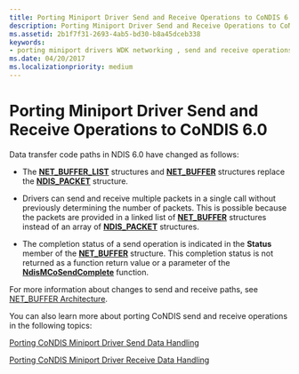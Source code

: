 ```yaml
---
title: Porting Miniport Driver Send and Receive Operations to CoNDIS 6.0
description: Porting Miniport Driver Send and Receive Operations to CoNDIS 6.0
ms.assetid: 2b1f7f31-2693-4ab5-bd30-b8a45dceb338
keywords:
- porting miniport drivers WDK networking , send and receive operations
ms.date: 04/20/2017
ms.localizationpriority: medium
---
```


# Porting Miniport Driver Send and Receive Operations to CoNDIS 6.0





Data transfer code paths in NDIS 6.0 have changed as follows:

-   The [**NET\_BUFFER\_LIST**](https://msdn.microsoft.com/library/windows/hardware/ff568388) structures and [**NET\_BUFFER**](https://msdn.microsoft.com/library/windows/hardware/ff568376) structures replace the [**NDIS\_PACKET**](https://msdn.microsoft.com/library/windows/hardware/ff557086) structure.

-   Drivers can send and receive multiple packets in a single call without previously determining the number of packets. This is possible because the packets are provided in a linked list of [**NET\_BUFFER**](https://msdn.microsoft.com/library/windows/hardware/ff568376) structures instead of an array of [**NDIS\_PACKET**](https://msdn.microsoft.com/library/windows/hardware/ff557086) structures.

-   The completion status of a send operation is indicated in the **Status** member of the [**NET\_BUFFER**](https://msdn.microsoft.com/library/windows/hardware/ff568376) structure. This completion status is not returned as a function return value or a parameter of the [**NdisMCoSendComplete**](https://msdn.microsoft.com/library/windows/hardware/ff553475) function.

For more information about changes to send and receive paths, see [NET\_BUFFER Architecture](net-buffer-architecture.md).

You can also learn more about porting CoNDIS send and receive operations in the following topics:

[Porting CoNDIS Miniport Driver Send Data Handling](porting-condis-miniport-driver-send-data-handling.md)

[Porting CoNDIS Miniport Driver Receive Data Handling](porting-condis-miniport-driver-receive-data-handling.md)

 

 






